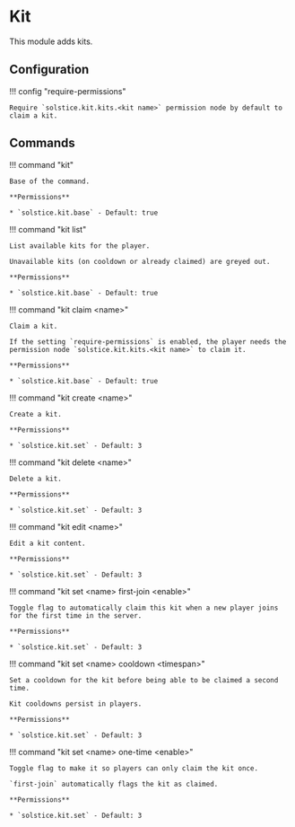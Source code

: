 # Kit

This module adds kits.

## Configuration

!!! config "require-permissions"

    Require `solstice.kit.kits.<kit name>` permission node by default to claim a kit.

## Commands

!!! command "kit"

    Base of the command.

    **Permissions**

    * `solstice.kit.base` - Default: true

!!! command "kit list"

    List available kits for the player.

    Unavailable kits (on cooldown or already claimed) are greyed out.

    **Permissions**

    * `solstice.kit.base` - Default: true

!!! command "kit claim &lt;name&gt;"

    Claim a kit.

    If the setting `require-permissions` is enabled, the player needs the permission node `solstice.kit.kits.<kit name>` to claim it.
    
    **Permissions**

    * `solstice.kit.base` - Default: true

!!! command "kit create &lt;name&gt;"

    Create a kit.

    **Permissions**

    * `solstice.kit.set` - Default: 3

!!! command "kit delete &lt;name&gt;"

    Delete a kit.

    **Permissions**

    * `solstice.kit.set` - Default: 3

!!! command "kit edit &lt;name&gt;"

    Edit a kit content.

    **Permissions**

    * `solstice.kit.set` - Default: 3

!!! command "kit set &lt;name&gt; first-join &lt;enable&gt;"

    Toggle flag to automatically claim this kit when a new player joins for the first time in the server.

    **Permissions**

    * `solstice.kit.set` - Default: 3

!!! command "kit set &lt;name&gt; cooldown &lt;timespan&gt;"

    Set a cooldown for the kit before being able to be claimed a second time.

    Kit cooldowns persist in players.

    **Permissions**

    * `solstice.kit.set` - Default: 3

!!! command "kit set &lt;name&gt; one-time &lt;enable&gt;"

    Toggle flag to make it so players can only claim the kit once.

    `first-join` automatically flags the kit as claimed.

    **Permissions**

    * `solstice.kit.set` - Default: 3